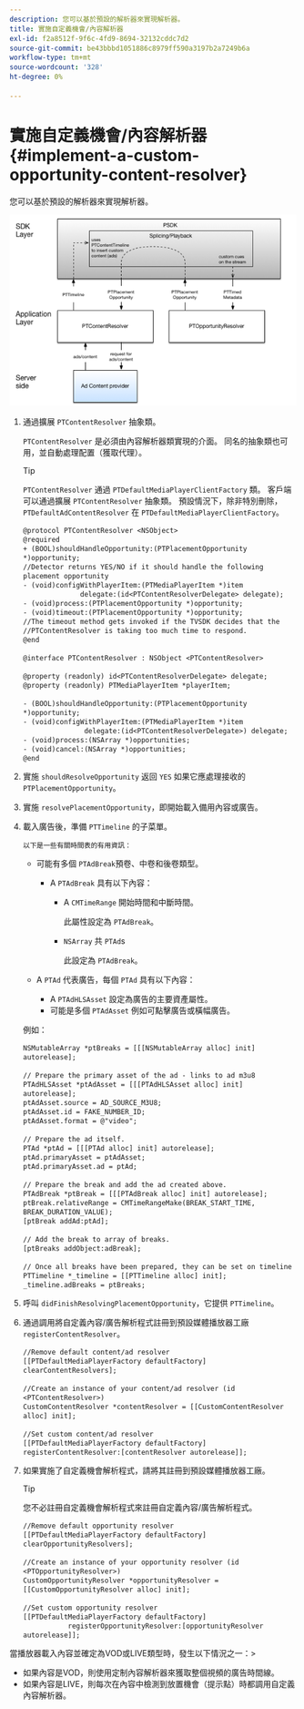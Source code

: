 ```yaml
---
description: 您可以基於預設的解析器來實現解析器。
title: 實施自定義機會/內容解析器
exl-id: f2a8512f-9f6c-4fd9-8694-32132cddc7d2
source-git-commit: be43bbbd1051886c8979ff590a3197b2a7249b6a
workflow-type: tm+mt
source-wordcount: '328'
ht-degree: 0%

---
```


# 實施自定義機會/內容解析器{#implement-a-custom-opportunity-content-resolver}

您可以基於預設的解析器來實現解析器。

<!--<a id="fig_CC41E2A66BDB4115821F33737B46A09B"></a>-->

![](assets/ios_psdk_content_resolver.png)

1. 通過擴展 `PTContentResolver` 抽象類。

   `PTContentResolver` 是必須由內容解析器類實現的介面。 同名的抽象類也可用，並自動處理配置（獲取代理）。

   >[!TIP]
   >
   >`PTContentResolver` 通過 `PTDefaultMediaPlayerClientFactory` 類。 客戶端可以通過擴展 `PTContentResolver` 抽象類。 預設情況下，除非特別刪除， `PTDefaultAdContentResolver` 在 `PTDefaultMediaPlayerClientFactory`。

   ```
   @protocol PTContentResolver <NSObject> 
   @required 
   + (BOOL)shouldHandleOpportunity:(PTPlacementOpportunity *)opportunity;  
   //Detector returns YES/NO if it should handle the following placement opportunity 
   - (void)configWithPlayerItem:(PTMediaPlayerItem *)item  
                 delegate:(id<PTContentResolverDelegate> delegate); 
   - (void)process:(PTPlacementOpportunity *)opportunity; 
   - (void)timeout:(PTPlacementOpportunity *)opportunity;  
   //The timeout method gets invoked if the TVSDK decides that the  
   //PTContentResolver is taking too much time to respond. 
   @end 
   
   @interface PTContentResolver : NSObject <PTContentResolver> 
   
   @property (readonly) id<PTContentResolverDelegate> delegate; 
   @property (readonly) PTMediaPlayerItem *playerItem; 
   
   - (BOOL)shouldHandleOpportunity:(PTPlacementOpportunity *)opportunity; 
   - (void)configWithPlayerItem:(PTMediaPlayerItem *)item  
                  delegate:(id<PTContentResolverDelegate>) delegate; 
   - (void)process:(NSArray *)opportunities; 
   - (void)cancel:(NSArray *)opportunities; 
   @end
   ```

1. 實施 `shouldResolveOpportunity` 返回 `YES` 如果它應處理接收的 `PTPlacementOpportunity`。
1. 實施 `resolvePlacementOpportunity`，即開始載入備用內容或廣告。
1. 載入廣告後，準備 `PTTimeline` 的子菜單。

       以下是一些有關時間表的有用資訊：
   
   * 可能有多個 `PTAdBreak`預卷、中卷和後卷類型。

      * A `PTAdBreak` 具有以下內容：

         * A `CMTimeRange` 開始時間和中斷時間。

            此屬性設定為 `PTAdBreak`。

         * `NSArray` 共 `PTAd`s

            此設定為 `PTAdBreak`。
   * A `PTAd` 代表廣告，每個 `PTAd` 具有以下內容：

      * A `PTAdHLSAsset` 設定為廣告的主要資產屬性。
      * 可能是多個 `PTAdAsset` 例如可點擊廣告或橫幅廣告。

   例如：

   ```
   NSMutableArray *ptBreaks = [[[NSMutableArray alloc] init] autorelease]; 
   
   // Prepare the primary asset of the ad - links to ad m3u8 
   PTAdHLSAsset *ptAdAsset = [[[PTAdHLSAsset alloc] init] autorelease]; 
   ptAdAsset.source = AD_SOURCE_M3U8; 
   ptAdAsset.id = FAKE_NUMBER_ID; 
   ptAdAsset.format = @"video"; 
   
   // Prepare the ad itself. 
   PTAd *ptAd = [[[PTAd alloc] init] autorelease]; 
   ptAd.primaryAsset = ptAdAsset; 
   ptAd.primaryAsset.ad = ptAd; 
   
   // Prepare the break and add the ad created above. 
   PTAdBreak *ptBreak = [[[PTAdBreak alloc] init] autorelease]; 
   ptBreak.relativeRange = CMTimeRangeMake(BREAK_START_TIME, BREAK_DURATION_VALUE); 
   [ptBreak addAd:ptAd]; 
   
   // Add the break to array of breaks. 
   [ptBreaks addObject:adBreak]; 
   
   // Once all breaks have been prepared, they can be set on timeline 
   PTTimeline *_timeline = [[PTTimeline alloc] init]; 
   _timeline.adBreaks = ptBreaks;
   ```

1. 呼叫 `didFinishResolvingPlacementOpportunity`，它提供 `PTTimeline`。
1. 通過調用將自定義內容/廣告解析程式註冊到預設媒體播放器工廠 `registerContentResolver`。

   ```
   //Remove default content/ad resolver 
   [[PTDefaultMediaPlayerFactory defaultFactory] clearContentResolvers]; 
   
   //Create an instance of your content/ad resolver (id <PTContentResolver>) 
   CustomContentResolver *contentResolver = [[CustomContentResolver alloc] init]; 
   
   //Set custom content/ad resolver 
   [[PTDefaultMediaPlayerFactory defaultFactory] registerContentResolver:[contentResolver autorelease]];
   ```

1. 如果實施了自定義機會解析程式，請將其註冊到預設媒體播放器工廠。

   >[!TIP]
   >
   >您不必註冊自定義機會解析程式來註冊自定義內容/廣告解析程式。

   ```
   //Remove default opportunity resolver 
   [[PTDefaultMediaPlayerFactory defaultFactory] clearOpportunityResolvers]; 
   
   //Create an instance of your opportunity resolver (id <PTOpportunityResolver>) 
   CustomOpportunityResolver *opportunityResolver = [[CustomOpportunityResolver alloc] init]; 
   
   //Set custom opportunity resolver 
   [[PTDefaultMediaPlayerFactory defaultFactory]  
              registerOpportunityResolver:[opportunityResolver autorelease]];
   ```

當播放器載入內容並確定為VOD或LIVE類型時，發生以下情況之一：>
* 如果內容是VOD，則使用定制內容解析器來獲取整個視頻的廣告時間線。
* 如果內容是LIVE，則每次在內容中檢測到放置機會（提示點）時都調用自定義內容解析器。
